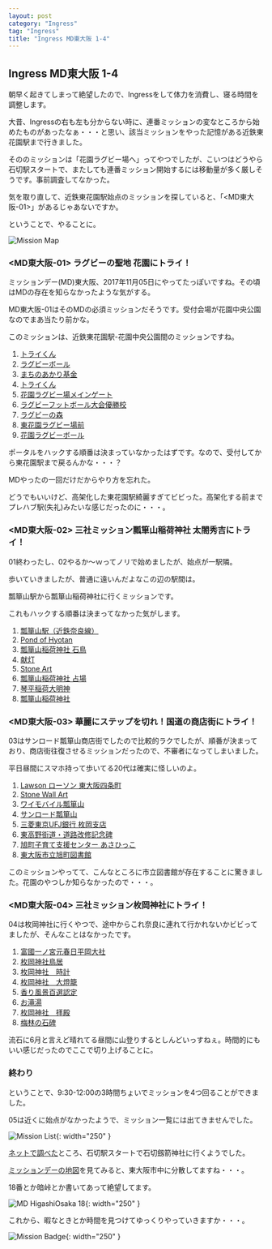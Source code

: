 ```yaml
---
layout: post
category: "Ingress"
tag: "Ingress"
title: "Ingress MD東大阪 1-4"
---
```

## Ingress MD東大阪 1-4
朝早く起きてしまって絶望したので、Ingressをして体力を消費し、寝る時間を調整します。

大昔、Ingressの右も左も分からない時に、連番ミッションの変なところから始めたものがあったなぁ・・・と思い、該当ミッションをやった記憶がある近鉄東花園駅まで行きました。

そののミッションは「花園ラグビー場へ」ってやつでしたが、こいつはどうやら石切駅スタートで、またしても連番ミッション開始するには移動量が多く厳しそうです。事前調査してなかった。

気を取り直して、近鉄東花園駅始点のミッションを探していると、「<MD東大阪-01>」があるじゃあないですか。

ということで、やることに。

![Mission Map](https://lh6.googleusercontent.com/hMJEx5w1ti9szTEZfUrelGyM2ADuUakT2bv2U_NIOcoq9bPcYI2IaP0obXnYpxwtFh5YoWsh89hN7Fpx9YmZz98hpXbZ5A331J4_lBeHMmASa0ZyCr-P1azCGj1EiTG1kyv7iXf7rJ8_dsaYYg)

### <MD東大阪-01> ラグビーの聖地 花園にトライ！
ミッションデー(MD)東大阪、2017年11月05日にやってたっぽいですね。その頃はMDの存在を知らなかったような気がする。

MD東大阪-01はそのMDの必須ミッションだそうです。受付会場が花園中央公園なのでまあ当たり前かな。

このミッションは、近鉄東花園駅-花園中央公園間のミッションですね。

1. [トライくん](https://www.ingress.com/intel?ll=34.662874,135.62644z=15&pll=34.662874,135.62644)
1. [ラグビーボール](https://www.ingress.com/intel?ll=34.663277,135.62662z=15&pll=34.663277,135.62662)
1. [まちのあかり基金](https://www.ingress.com/intel?ll=34.663232,135.626969z=15&pll=34.663232,135.626969)
1. [トライくん](https://www.ingress.com/intel?ll=34.665647,135.627065z=15&pll=34.665647,135.627065)
1. [花園ラグビー場メインゲート](https://www.ingress.com/intel?ll=34.666464,135.627074z=15&pll=34.666464,135.627074)
1. [ラグビーフットボール大会優勝校](https://www.ingress.com/intel?ll=34.666641,135.627483z=15&pll=34.666641,135.627483)
1. [ラグビーの森](https://www.ingress.com/intel?ll=34.666871,135.627203z=15&pll=34.666871,135.627203)
1. [東花園ラグビー場前](https://www.ingress.com/intel?ll=34.667306,135.627076z=15&pll=34.667306,135.627076)
1. [花園ラグビーボール](https://www.ingress.com/intel?ll=34.667597,135.627434z=15&pll=34.667597,135.627434)

ポータルをハックする順番は決まっていなかったはずです。なので、受付してから東花園駅まで戻るんかな・・・？

MDやったの一回だけだからやり方を忘れた。

どうでもいいけど、高架化した東花園駅綺麗すぎてビビった。高架化する前までプレハブ駅(失礼)みたいな感じだったのに・・・。

### <MD東大阪-02> 三社ミッション瓢箪山稲荷神社 太閤秀吉にトライ！
01終わったし、02やるか～ｗってノリで始めましたが、始点が一駅隣。

歩いていきましたが、普通に遠いんだよなこの辺の駅間は。

瓢箪山駅から瓢箪山稲荷神社に行くミッションです。

これもハックする順番は決まってなかった気がします。

1. [瓢箪山駅（近鉄奈良線）](https://www.ingress.com/intel?ll=34.661983,135.638533z=15&pll=34.661983,135.638533)
1. [Pond of Hyotan](https://www.ingress.com/intel?ll=34.661845,135.639924z=15&pll=34.661845,135.639924)
1. [瓢箪山稲荷神社 石鳥](https://www.ingress.com/intel?ll=34.660837,135.640148z=15&pll=34.660837,135.640148)
1. [献灯](https://www.ingress.com/intel?ll=34.660692,135.641817z=15&pll=34.660692,135.641817)
1. [Stone Art](https://www.ingress.com/intel?ll=34.660959,135.642441z=15&pll=34.660959,135.642441)
1. [瓢箪山稲荷神社 占場](https://www.ingress.com/intel?ll=34.660633,135.642326z=15&pll=34.660633,135.642326)
1. [琴平稲荷大明神](https://www.ingress.com/intel?ll=34.660522,135.64205z=15&pll=34.660522,135.64205)
1. [瓢箪山稲荷神社](https://www.ingress.com/intel?ll=34.66092,135.642066z=15&pll=34.66092,135.642066)

### <MD東大阪-03> 華麗にステップを切れ！国道の商店街にトライ！
03はサンロード瓢箪山商店街でしたので比較的ラクでしたが、順番が決まっており、商店街往復させるミッションだったので、不審者になってしまいました。

平日昼間にスマホ持って歩いてる20代は確実に怪しいのよ。

1. [Lawson ローソン 東大阪四条町](https://www.ingress.com/intel?ll=34.658674,135.640147z=15&pll=34.658674,135.640147)
1. [Stone Wall Art](https://www.ingress.com/intel?ll=34.660895,135.639856z=15&pll=34.660895,135.639856)
1. [ワイモバイル瓢箪山](https://www.ingress.com/intel?ll=34.661532,135.639932z=15&pll=34.661532,135.639932)
1. [サンロード瓢箪山](https://www.ingress.com/intel?ll=34.662337,135.64008z=15&pll=34.662337,135.64008)
1. [三菱東京UFJ銀行 枚岡支店](https://www.ingress.com/intel?ll=34.662518,135.639834z=15&pll=34.662518,135.639834)
1. [東高野街道・道路改修記念碑](https://www.ingress.com/intel?ll=34.66474,135.64027z=15&pll=34.66474,135.64027)
1. [旭町子育て支援センター あさひっこ](https://www.ingress.com/intel?ll=34.667244,135.640129z=15&pll=34.667244,135.640129)
1. [東大阪市立旭町図書館](https://www.ingress.com/intel?ll=34.667566,135.639735z=15&pll=34.667566,135.639735)

このミッションやってて、こんなところに市立図書館が存在することに驚きました。花園のやつしか知らなかったので・・・。

### <MD東大阪-04> 三社ミッション枚岡神社にトライ！

04は枚岡神社に行くやつで、途中からこれ奈良に連れて行かれないかビビってましたが、そんなことはなかったです。

1. [富國一ノ宮元春日平岡大社](https://www.ingress.com/intel?ll=34.669986,135.648343z=15&pll=34.669986,135.648343)
1. [枚岡神社鳥居](https://www.ingress.com/intel?ll=34.670338,135.648751z=15&pll=34.670338,135.648751)
1. [枚岡神社　時計](https://www.ingress.com/intel?ll=34.670141,135.648921z=15&pll=34.670141,135.648921)
1. [枚岡神社　大燈籠](https://www.ingress.com/intel?ll=34.670142,135.649833z=15&pll=34.670142,135.649833)
1. [香り風景百選認定](https://www.ingress.com/intel?ll=34.669771,135.650188z=15&pll=34.669771,135.650188)
1. [お滝湯](https://www.ingress.com/intel?ll=34.669627,135.650443z=15&pll=34.669627,135.650443)
1. [枚岡神社　拝殿](https://www.ingress.com/intel?ll=34.669926,135.650724z=15&pll=34.669926,135.650724)
1. [梅林の石碑](https://www.ingress.com/intel?ll=34.668502,135.650604z=15&pll=34.668502,135.650604)

流石に6月と言えど晴れてる昼間に山登りするとしんどいっすねぇ。時間的にもいい感じだったのでここで切り上げることに。

### 終わり
ということで、9:30-12:00の3時間ちょいでミッションを4つ回ることができました。

05は近くに始点がなかったようで、ミッション一覧には出てきませんでした。

![Mission List](/assets/img/2022/06/09/Screenshot_20220609-114904.jpg){: width="250" }

[ネットで調べた](https://kitokito.world/ingress-event/missiondayhigashiosaka/)ところ、石切駅スタートで石切劔箭神社に行くようでした。

[ミッションデーの地図](https://www.google.com/maps/d/u/0/viewer?mid=1_8Q4Hy3WXNvkbgFtV9BFS8nfCFU&ll=34.669266720767816%2C135.61489114999998&z=13)を見てみると、東大阪市中に分散してますね・・・。

18番とか暗峠とか書いてあって絶望してます。

![MD HigashiOsaka 18](/assets/img/2022/06/09/Screenshot_20220609-115014.jpg){: width="250" }

これから、暇なときとか時間を見つけてゆっくりやっていきますか・・・。

![Mission Badge](assets/img/2022/06/09/Screenshot_20220609-182210.jpg){: width="250" }
